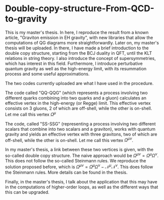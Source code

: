 # Double-copy-structure-From-QCD-to-gravity
This is my master's thesis. In here, I reproduce the result from a known article, "Graviton emission in EH gravity", with new libraries that allow the computations of QG  diagrams more straightforwardly.
Later on, my master's thesis will be uploaded. In there, I have made a brief introduction to the double copy structure, starting from the BCJ duality in QFT, until the KLT relations in string theory. I also introduce the concept of supersymmetries, which has interest in this field. Furthermore, I introduce perturbative quantum gravity as well as the high-energy limit, with its resummation process and some useful approximations.

The two codes currently uploaded are what I have used in the procedure.

The code called "QQ-QQG" (which represents a process involving two different quarks combining into two quarks and a gluon) calculates an effective vertex in the high-energy (or Regge) limit. This effective vertex consists on 3 gluons, 2 of which are off-shell, while the other is on-shell. Let me call this vertex $\Omega^\mu$

The code, called "SS-SSG" (representing a process involving two different scalars that combine into two scalars and a graviton), works with quantum gravity and yields an effective vertex with three gravitons, two of which are off-shell, while the other is on-shell. Let me call this vertex $\Omega^{\mu \nu}$.

In my master's thesis, a link between these two vertices is given, with the so-called double copy structure. The naive approach would be $\Omega^{\mu \nu} = \Omega^{\mu}\Omega^{\nu}$. This does not follow the so-called Steinmann rules. We reproduce the solution proposed before, which is $\Omega^{\mu \nu} = \Omega^{\mu}\Omega^{\nu} - \mathcal{N}^\mu \mathcal{N}^\nu$. This does follow the Steinmann rules. More details can be found in the thesis.

Finally, in the master's thesis, I talk about the application that this may have in the computations of higher-order loops, as well as the different ways that this can be upgraded.
